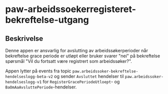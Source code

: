 # paw-arbeidssoekerregisteret-bekreftelse-utgang

## Beskrivelse
Denne appen er ansvarlig for avslutting av arbeidssøkerperioder når bekreftelse grace periode er utløpt
eller bruker svarer "nei" på bekreftelse spørsmål "Vil du fortsatt være registrert som arbeidssøker?".

Appen lytter på events fra topic `paw.arbeidssoker-bekreftelse-hendelseslogg-beta-v2`
og sender `Avsluttet` hendelser til `paw.arbeidssoker-hendelseslogg-v1` for `RegisterGracePeriodeUtloept`- og `BaOmAaAvsluttePeriode`-hendelser.